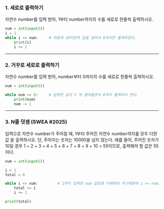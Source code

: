 ### 1. 세로로 출력하기

자연수 number를 입력 받아, 1부터 number까지의 수를 세로로 한줄씩 출력하시오.

```python
num = int(input())
i = 1
while i <= num:		# 처음에 10미만의 값을 넣어서 9까지만 출력되었다. 
    print(i)
    i += 1
```



---



### 2. 거꾸로 세로로 출력하기

자연수 number를 입력 받아, number부터 0까지의 수를 세로로 한줄씩 출력하시오.

```python
num = int(input())

while num >= 0:		# 입력한 값이 1 씩 줄어들면서 0까지 출력되야 한다.
    print(num)
    num -= 1
```



---



### 3. N줄 덧셈 (SWEA #2025)

입력으로 자연수 number가 주어질 때, 1부터 주어진 자연수 number까지를 모두 더한 값 을 출력하시오. 단, 주어지는 숫자는 10000을 넘지 않는다. 예를 들어, 주어진 숫자가 10일 경우 1 + 2 + 3 + 4 + 5 + 6 + 7 + 8 + 9 + 10 = 55이므로, 출력해야 할 값은 55이다.

```python
num = int(input())

i = 1
total = 0

while i <= num:			# 1부터 입력한 num 값만큼 더해줘야 하기때문에 i <= num을 사용하였다.
    total += i			
    i += 1

print(total)
```